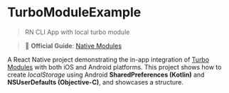 # TurboModuleExample
> RN CLI App with local turbo module

> 📖 **Official Guide**: [Native Modules](https://reactnative.dev/docs/turbo-native-modules-introduction)

A React Native project demonstrating the in-app integration of [Turbo Modules](https://reactnative.dev/docs/turbo-native-modules-introduction) with both iOS and Android platforms. This project shows how to create *localStorage* using Android **SharedPreferences (Kotlin)** and **NSUserDefaults (Objective-C)**, and showcases a structure.